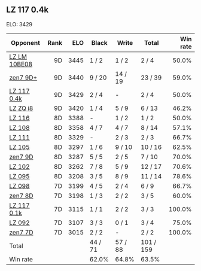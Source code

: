 ## LZ 117 0.4k ##

ELO: 3429

Opponent | Rank | ELO | Black | Write | Total | Win rate
---------|-----:|----:|-------|-------|-------|-------:
[LZ LM 10BE08](LZ%20LM%2010BE08.md) | 9D | 3445 | 1 / 2 | 1 / 2 | 2 / 4 | 50.0%
[zen7 9D+](zen7%209D+.md) | 9D | 3440 | 9 / 20 | 14 / 19 | 23 / 39 | 59.0%
[LZ 117 0.4k](LZ%20117%200.4k.md) | 9D | 3429 | 2 / 4 | - | 2 / 4 | 50.0%
[LZ ZQ i8](LZ%20ZQ%20i8.md) | 9D | 3420 | 1 / 4 | 5 / 9 | 6 / 13 | 46.2%
[LZ 116](LZ%20116.md) | 8D | 3388 | - | 1 / 2 | 1 / 2 | 50.0%
[LZ 108](LZ%20108.md) | 8D | 3358 | 4 / 7 | 4 / 7 | 8 / 14 | 57.1%
[LZ 111](LZ%20111.md) | 8D | 3329 | - | 2 / 3 | 2 / 3 | 66.7%
[LZ 105](LZ%20105.md) | 8D | 3297 | 1 / 6 | 9 / 10 | 10 / 16 | 62.5%
[zen7 9D](zen7%209D.md) | 8D | 3287 | 5 / 5 | 2 / 5 | 7 / 10 | 70.0%
[LZ 102](LZ%20102.md) | 8D | 3262 | 7 / 8 | 5 / 9 | 12 / 17 | 70.6%
[LZ 095](LZ%20095.md) | 8D | 3208 | 3 / 5 | 8 / 9 | 11 / 14 | 78.6%
[LZ 098](LZ%20098.md) | 7D | 3199 | 4 / 5 | 2 / 4 | 6 / 9 | 66.7%
[zen7 8D](zen7%208D.md) | 7D | 3198 | 1 / 3 | 2 / 2 | 3 / 5 | 60.0%
[LZ 117 0.1k](LZ%20117%200.1k.md) | 7D | 3115 | 1 / 1 | 2 / 2 | 3 / 3 | 100.0%
[LZ 092](LZ%20092.md) | 7D | 3107 | 3 / 3 | 0 / 1 | 3 / 4 | 75.0%
[zen7 7D](zen7%207D.md) | 7D | 3015 | 2 / 2 | - | 2 / 2 | 100.0%
Total | | | 44 / 71 | 57 / 88 | 101 / 159 | 
Win rate| | | 62.0% | 64.8% | 63.5% | 
